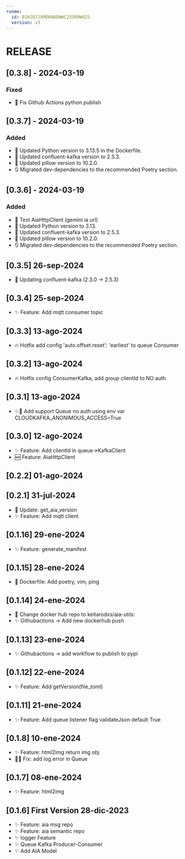 ```yaml
---
runme:
  id: 01HJQ7JXMD6NADWWC23SR9W42S
  version: v3
---
```


# RELEASE
## [0.3.8] - 2024-03-19
### Fixed
- 🐞 Fix Github Actions python publish

## [0.3.7] - 2024-03-19
### Added
- 🔄 Updated Python version to 3.13.5 in the Dockerfile.
- 🔄 Updated confluent-kafka version to 2.5.3.
- 🔄 Updated pillow version to 10.2.0.
- 🔃 Migrated dev-dependencies to the recommended Poetry section.

## [0.3.6] - 2024-03-19
### Added
- 🧪 Test AiaHttpClient (gemini ia url)
- 🔄 Updated Python version to 3.13.
- 🔄 Updated confluent-kafka version to 2.5.3.
- 🔄 Updated pillow version to 10.2.0.
- 🔃 Migrated dev-dependencies to the recommended Poetry section.

## [0.3.5] 26-sep-2024

- 🔄 Updating confluent-kafka (2.3.0 -> 2.5.3)

## [0.3.4] 25-sep-2024

- ✨ Feature: Add mqtt consumer topic

## [0.3.3] 13-ago-2024

- 🔥 Hotfix add config 'auto.offset.reset': 'earliest' to queue Consumer

## [0.3.2] 13-ago-2024

- 🔥 Hotfix config ConsumerKafka, add group clientId to NO auth

## [0.3.1] 13-ago-2024

- ✨🔧 Add support Queue no auth using env var CLOUDKAFKA_ANONIMOUS_ACCESS=True

## [0.3.0] 12-ago-2024

- ✨ Feature: Add clientId in queue->KafkaClient
- 🆕 Feature: AiaHttpClient

## [0.2.2] 01-ago-2024

## [0.2.1] 31-jul-2024

- 🔄 Update: get_aia_version
- ✨ Feature: Add mqtt client

## [0.1.16] 29-ene-2024

- ✨ Feature: generate_manifest

## [0.1.15] 28-ene-2024

- 🔄 Dockerfile: Add poetry, vim, ping

## [0.1.14] 24-ene-2024

- 🔧 Change docker hub repo to keitarodxs/aia-utils:<tag>
- ✨ Githubactions -> Add new dockerhub push

## [0.1.13] 23-ene-2024

- ✨ Githubactions -> add workflow to publish to pypi

## [0.1.12] 22-ene-2024

- ✨ Feature: Add getVersion(file_toml)

## [0.1.11] 21-ene-2024

- ✨ Feature: Add queue listener flag validateJson default True

## [0.1.8] 10-ene-2024

- ✨ Feature: html2img return img obj
- 🐛🔧 Fix: add log.error in Queue

## [0.1.7] 08-ene-2024

- ✨ Feature: html2img

## [0.1.6] First Version 28-dic-2023

- ✨ Feature: aia msg repo
- ✨ Feature: aia semantic repo
- ✨ logger Feature
- ✨ Queue Kafka Producer-Consumer
- ✨ Add AIA Model

